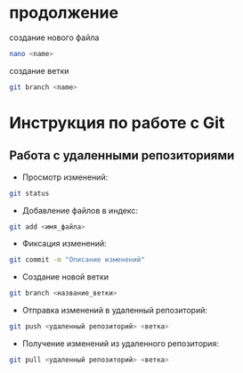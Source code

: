 # продолжение
создание нового файла 
```sh
nano <name>
```

создание ветки 
```sh
git branch <name>
```
# Инструкция по работе с Git

## Работа с удаленными репозиториями

- Просмотр изменений:
```sh
git status
```

- Добавление файлов в индекс:
```sh
git add <имя_файла>
```
- Фиксация изменений:
```sh
git commit -m "Описание изменений"
```
- Создание новой ветки
```sh
git branch <название_ветки>
```

- Отправка изменений в удаленный репозиторий:
 ```sh
 git push <удаленный репозиторий> <ветка>
 ```


- Получение изменений из удаленного репозитория:
 ```sh
 git pull <удаленный репозиторий> <ветка>
 ```
 



